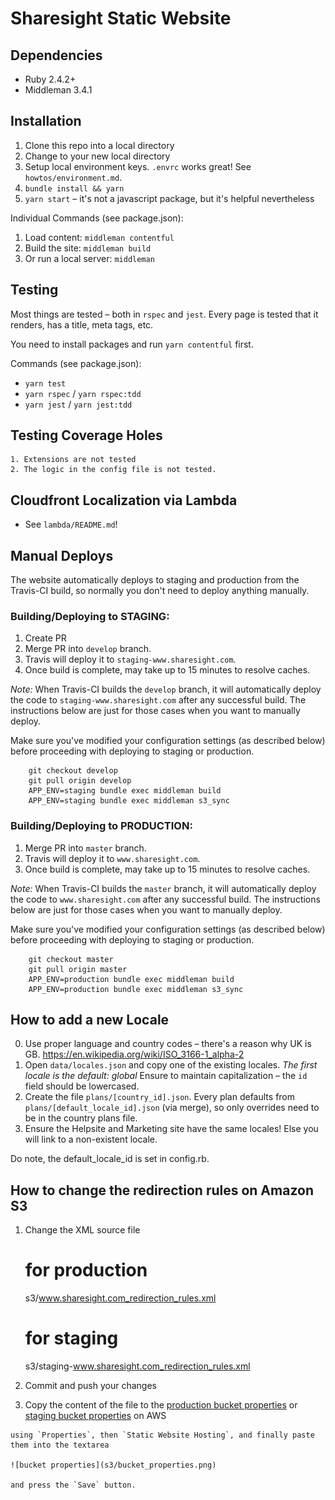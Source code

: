# Sharesight Static Website

## Dependencies

- Ruby 2.4.2+
- Middleman 3.4.1

## Installation

1. Clone this repo into a local directory
2. Change to your new local directory
3. Setup local environment keys.  `.envrc` works great!  See `howtos/environment.md`.
4. `bundle install && yarn`
5. `yarn start` – it's not a javascript package, but it's helpful nevertheless

Individual Commands (see package.json):
1. Load content: `middleman contentful`
2. Build the site: `middleman build`
3. Or run a local server: `middleman`

## Testing

Most things are tested – both in `rspec` and `jest`.  Every page is tested that it renders, has a title, meta tags, etc.

You need to install packages and run `yarn contentful` first.

Commands (see package.json):
 - `yarn test`
 - `yarn rspec` / `yarn rspec:tdd`
 - `yarn jest` / `yarn jest:tdd`

## Testing Coverage Holes

	1. Extensions are not tested
	2. The logic in the config file is not tested.

## Cloudfront Localization via Lambda
 - See `lambda/README.md`!

## Manual Deploys

The website automatically deploys to staging and production from the Travis-CI
build, so normally you don't need to deploy anything manually.

### Building/Deploying to STAGING:

1. Create PR
2. Merge PR into `develop` branch.
3. Travis will deploy it to `staging-www.sharesight.com`.
4. Once build is complete, may take up to 15 minutes to resolve caches.

*Note:* When Travis-CI builds the `develop` branch, it will automatically deploy
the code to `staging-www.sharesight.com` after any successful build. The
instructions below are just for those cases when you want to manually deploy.

Make sure you've modified your configuration settings (as described below) before proceeding with deploying to staging or production.

		git checkout develop
		git pull origin develop
		APP_ENV=staging bundle exec middleman build
		APP_ENV=staging bundle exec middleman s3_sync

### Building/Deploying to PRODUCTION:

1. Merge PR into `master` branch.
3. Travis will deploy it to `www.sharesight.com`.
3. Once build is complete, may take up to 15 minutes to resolve caches.

*Note:* When Travis-CI builds the `master` branch, it will automatically deploy
the code to `www.sharesight.com` after any successful build. The
instructions below are just for those cases when you want to manually deploy.

Make sure you've modified your configuration settings (as described below) before proceeding with deploying to staging or production.

		git checkout master
		git pull origin master
		APP_ENV=production bundle exec middleman build
		APP_ENV=production bundle exec middleman s3_sync

## How to add a new Locale

0. Use proper language and country codes – there's a reason why UK is GB.  https://en.wikipedia.org/wiki/ISO_3166-1_alpha-2
1. Open `data/locales.json` and copy one of the existing locales.  *The first locale is the default: global*
 	Ensure to maintain capitalization – the `id` field should be lowercased.
2. Create the file `plans/[country_id].json`. Every plan defaults from `plans/[default_locale_id].json` (via merge), so only overrides need to be in the country plans file.
3. Ensure the Helpsite and Marketing site have the same locales!  Else you will link to a non-existent locale.

Do note, the default_locale_id is set in config.rb.

## How to change the redirection rules on Amazon S3

  1. Change the XML source file

        # for production
        s3/www.sharesight.com_redirection_rules.xml

        # for staging
        s3/staging-www.sharesight.com_redirection_rules.xml

  2. Commit and push your changes
  3. Copy the content of the file to the
  [production bucket properties](https://console.aws.amazon.com/s3/home?region=us-west-1#&bucket=middleman-www&prefix=)
  or
  [staging bucket properties](https://console.aws.amazon.com/s3/home?region=us-west-1#&bucket=staging-middleman-www&prefix=)
  on AWS

    using `Properties`, then `Static Website Hosting`, and finally paste
    them into the textarea

    ![bucket properties](s3/bucket_properties.png)

    and press the `Save` button.
